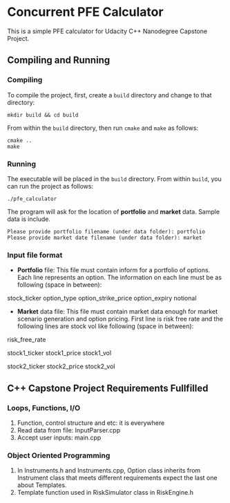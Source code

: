 # Concurrent PFE Calculator
This is a simple PFE calculator for Udacity C++ Nanodegree Capstone Project.

## Compiling and Running

### Compiling
To compile the project, first, create a `build` directory and change to that directory:
```
mkdir build && cd build
```
From within the `build` directory, then run `cmake` and `make` as follows:
```
cmake ..
make
```
### Running
The executable will be placed in the `build` directory. From within `build`, you can run the project as follows:
```
./pfe_calculator
```
The program will ask for the location of **portfolio** and **market** data. Sample data is include.
```
Please provide portfolio filename (under data folder): portfolio
Please provide market date filename (under data folder): market
```

### Input file format
* **Portfolio** file: 
This file must contain inform for a portfolio of options. Each line represents an option. The information on each line must be as following (space in between):

stock_ticker option_type option_strike_price option_expiry notional

* **Market** data file:
This file must contain market data enough for market scenario generation and option pricing. First line is risk free rate and the following lines are stock vol like following (space in between):

risk_free_rate

stock1_ticker stock1_price stock1_vol

stock2_ticker stock2_price stock2_vol

## C++ Capstone Project Requirements Fullfilled

### Loops, Functions, I/O
1. Function, control structure and etc: it is everywhere
2. Read data from file: InputParser.cpp
3. Accept user inputs: main.cpp

### Object Oriented Programming
1. In Instruments.h and Instruments.cpp, Option class inherits from Instrument class that meets different requirements expect the last one about Templates.
2. Template function used in RiskSimulator class in RiskEngine.h

